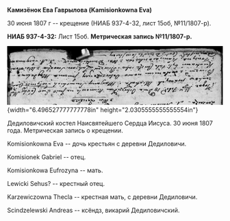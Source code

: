 **Камизёнок Ева Гаврылова (Kamisionkowna Eva)**

30 июня 1807 г -- крещение (НИАБ 937-4-32, лист 15об, №11/1807-р).

**НИАБ 937-4-32:** Лист 15об. **Метрическая запись №11/1807-р.**

![](./media/94744565390d861076956fcb7345e82f1895ef6e.png){width="6.496527777777778in"
height="2.0305555555555554in"}

Дедиловичский костел Наисвятейшего Сердца Иисуса. 30 июня 1807 года.
Метрическая запись о крещении.

Komisionkowna Eva -- дочь крестьян с деревни Дедиловичи.

Komisionek Gabriel -- отец.

Komisionkowa Eufrozyna -- мать.

Lewicki Sehus? -- крестный отец.

Karzewiczowna Thecla -- крестная мать, с деревни Дедиловичи.

Scindzelewski Andreas -- ксёндз, викарий Дедиловичский.
